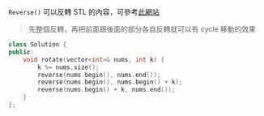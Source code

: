 `Reverse()` 可以反轉 STL 的內容，可參考[此網站](http://imyon.github.io/cpp/2014/01/11/c++-reverse()函数的用法)

> 先整個反轉，再把前面跟後面的部分各自反轉就可以有 cycle 移動的效果
> 

```cpp
class Solution {
public:
    void rotate(vector<int>& nums, int k) {
        k %= nums.size();
        reverse(nums.begin(), nums.end());
        reverse(nums.begin(), nums.begin() + k);
        reverse(nums.begin() + k, nums.end());
    }
};
```